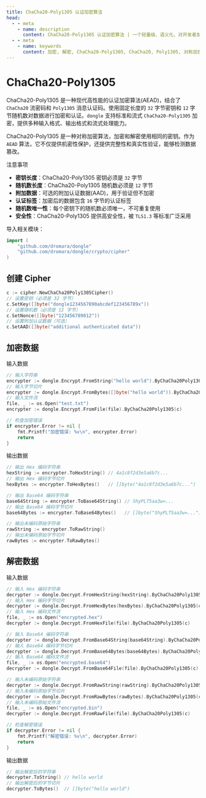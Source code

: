 ```yaml
---
title: ChaCha20-Poly1305 认证加密算法
head:
  - - meta
    - name: description
      content: ChaCha20-Poly1305 认证加密算法 | 一个轻量级、语义化、对开发者友好的 golang 密码库
  - - meta
    - name: keywords
      content: 加密, 解密, ChaCha20-Poly1305, ChaCha20, Poly1305, 对称加密算法, 流密码, 消息认证码, 认证加密, AEAD
---
```


# ChaCha20-Poly1305

ChaCha20-Poly1305 是一种现代高性能的认证加密算法(AEAD)，结合了 `ChaCha20` 流密码和 `Poly1305` 消息认证码。使用固定长度的 `32` 字节密钥和 `12` 字节随机数对数据进行加密和认证。`dongle` 支持标准和流式 `ChaCha20-Poly1305` 加密，提供多种输入格式、输出格式和流式处理能力。

ChaCha20-Poly1305 是一种对称加密算法，加密和解密使用相同的密钥。作为 `AEAD` 算法，它不仅提供机密性保护，还提供完整性和真实性验证，能够检测数据篡改。

注意事项

- **密钥长度**：ChaCha20-Poly1305 密钥必须是 `32` 字节
- **随机数长度**：ChaCha20-Poly1305 随机数必须是 `12` 字节
- **附加数据**：可选的附加认证数据(AAD)，用于验证但不加密
- **认证标签**：加密后的数据包含 `16` 字节的认证标签
- **随机数唯一性**：每个密钥下的随机数必须唯一，不可重复使用
- **安全性**：ChaCha20-Poly1305 提供高安全性，被 `TLS1.3` 等标准广泛采用

导入相关模块：
```go
import (
    "github.com/dromara/dongle"
    "github.com/dromara/dongle/crypto/cipher"
)
```

## 创建 Cipher

```go
c := cipher.NewChaCha20Poly1305Cipher()
// 设置密钥（必须是 32 字节）
c.SetKey([]byte("dongle1234567890abcdef123456789x"))
// 设置随机数（必须是 12 字节）
c.SetNonce([]byte("123456789012"))
// 设置附加认证数据（可选）
c.SetAAD([]byte("additional authenticated data"))
```

## 加密数据

输入数据

```go
// 输入字符串
encrypter := dongle.Encrypt.FromString("hello world").ByChaCha20Poly1305(c)
// 输入字节切片
encrypter := dongle.Encrypt.FromBytes([]byte("hello world")).ByChaCha20Poly1305(c)
// 输入文件流
file, _ := os.Open("test.txt")
encrypter := dongle.Encrypt.FromFile(file).ByChaCha20Poly1305(c)

// 检查加密错误
if encrypter.Error != nil {
	fmt.Printf("加密错误: %v\n", encrypter.Error)
	return
}
```

输出数据

```go
// 输出 Hex 编码字符串
hexString := encrypter.ToHexString() // 4a1c8f2d3e5a6b7c...
// 输出 Hex 编码字节切片
hexBytes := encrypter.ToHexBytes()   // []byte("4a1c8f2d3e5a6b7c...")

// 输出 Base64 编码字符串
base64String := encrypter.ToBase64String() // ShyPLT5aa3w=...
// 输出 Base64 编码字节切片
base64Bytes := encrypter.ToBase64Bytes()   // []byte("ShyPLT5aa3w=...")

// 输出未编码原始字符串
rawString := encrypter.ToRawString()
// 输出未编码原始字节切片
rawBytes := encrypter.ToRawBytes()
```

## 解密数据

输入数据

```go
// 输入 Hex 编码字符串
decrypter := dongle.Decrypt.FromHexString(hexString).ByChaCha20Poly1305(c)
// 输入 Hex 编码字节切片
decrypter := dongle.Decrypt.FromHexBytes(hexBytes).ByChaCha20Poly1305(c)
// 输入 Hex 编码文件流
file, _ := os.Open("encrypted.hex")
decrypter := dongle.Decrypt.FromHexFile(file).ByChaCha20Poly1305(c)

// 输入 Base64 编码字符串
decrypter := dongle.Decrypt.FromBase64String(base64String).ByChaCha20Poly1305(c)
// 输入 Base64 编码字节切片
decrypter := dongle.Decrypt.FromBase64Bytes(base64Bytes).ByChaCha20Poly1305(c)
// 输入 Base64 编码文件流
file, _ := os.Open("encrypted.base64")
decrypter := dongle.Decrypt.FromBase64File(file).ByChaCha20Poly1305(c)

// 输入未编码原始字符串
decrypter := dongle.Decrypt.FromRawString(rawString).ByChaCha20Poly1305(c)
// 输入未编码原始字节切片
decrypter := dongle.Decrypt.FromRawBytes(rawBytes).ByChaCha20Poly1305(c)
// 输入未编码原始文件流
file, _ := os.Open("encrypted.bin") 
decrypter := dongle.Decrypt.FromRawFile(file).ByChaCha20Poly1305(c)

// 检查解密错误
if decrypter.Error != nil {
	fmt.Printf("解密错误: %v\n", decrypter.Error)
	return
}
```

输出数据

```go
// 输出解密后的字符串
decrypter.ToString() // hello world
// 输出解密后的字节切片
decrypter.ToBytes()  // []byte("hello world")
```